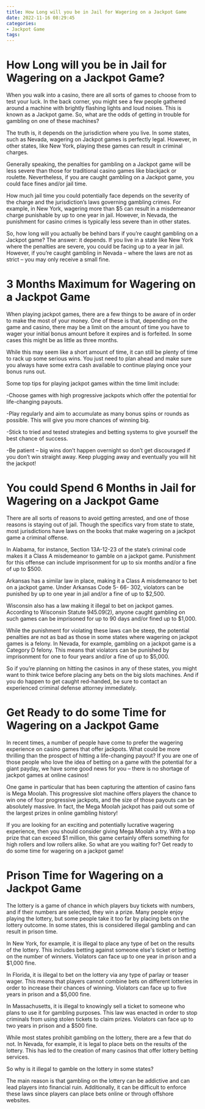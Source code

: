 ```yaml
---
title: How Long will you be in Jail for Wagering on a Jackpot Game
date: 2022-11-16 08:29:45
categories:
- Jackpot Game
tags:
---
```



#  How Long will you be in Jail for Wagering on a Jackpot Game?

When you walk into a casino, there are all sorts of games to choose from to test your luck. In the back corner, you might see a few people gathered around a machine with brightly flashing lights and loud noises. This is known as a Jackpot game. So, what are the odds of getting in trouble for gambling on one of these machines?

The truth is, it depends on the jurisdiction where you live. In some states, such as Nevada, wagering on Jackpot games is perfectly legal. However, in other states, like New York, playing these games can result in criminal charges.

Generally speaking, the penalties for gambling on a Jackpot game will be less severe than those for traditional casino games like blackjack or roulette. Nevertheless, if you are caught gambling on a Jackpot game, you could face fines and/or jail time.

How much jail time you could potentially face depends on the severity of the charge and the jurisdiction’s laws governing gambling crimes. For example, in New York, wagering more than $5 can result in a misdemeanor charge punishable by up to one year in jail. However, in Nevada, the punishment for casino crimes is typically less severe than in other states.

So, how long will you actually be behind bars if you’re caught gambling on a Jackpot game? The answer: it depends. If you live in a state like New York where the penalties are severe, you could be facing up to a year in jail. However, if you’re caught gambling in Nevada – where the laws are not as strict – you may only receive a small fine.

#  3 Months Maximum for Wagering on a Jackpot Game

When playing jackpot games, there are a few things to be aware of in order to make the most of your money. One of these is that, depending on the game and casino, there may be a limit on the amount of time you have to wager your initial bonus amount before it expires and is forfeited. In some cases this might be as little as three months.

While this may seem like a short amount of time, it can still be plenty of time to rack up some serious wins. You just need to plan ahead and make sure you always have some extra cash available to continue playing once your bonus runs out.

Some top tips for playing jackpot games within the time limit include:

-Choose games with high progressive jackpots which offer the potential for life-changing payouts.

-Play regularly and aim to accumulate as many bonus spins or rounds as possible. This will give you more chances of winning big.

-Stick to tried and tested strategies and betting systems to give yourself the best chance of success.

-Be patient – big wins don’t happen overnight so don’t get discouraged if you don’t win straight away. Keep plugging away and eventually you will hit the jackpot!

#  You could Spend 6 Months in Jail for Wagering on a Jackpot Game 

There are all sorts of reasons to avoid getting arrested, and one of those reasons is staying out of jail. Though the specifics vary from state to state, most jurisdictions have laws on the books that make wagering on a jackpot game a criminal offense. 

In Alabama, for instance, Section 13A-12-23 of the state’s criminal code makes it a Class A misdemeanor to gamble on a jackpot game. Punishment for this offense can include imprisonment for up to six months and/or a fine of up to $500. 

Arkansas has a similar law in place, making it a Class A misdemeanor to bet on a jackpot game. Under Arkansas Code 5- 66- 302, violators can be punished by up to one year in jail and/or a fine of up to $2,500. 

Wisconsin also has a law making it illegal to bet on jackpot games. According to Wisconsin Statute 945.09(2), anyone caught gambling on such games can be imprisoned for up to 90 days and/or fined up to $1,000. 

While the punishment for violating these laws can be steep, the potential penalties are not as bad as those in some states where wagering on jackpot games is a felony. In Nevada, for example, gambling on a jackpot game is a Category D felony. This means that violators can be punished by imprisonment for one to four years and/or a fine of up to $5,000. 

So if you’re planning on hitting the casinos in any of these states, you might want to think twice before placing any bets on the big slots machines. And if you do happen to get caught red-handed, be sure to contact an experienced criminal defense attorney immediately.

#  Get Ready to do some Time for Wagering on a Jackpot Game 

In recent times, a number of people have come to prefer the wagering experience on casino games that offer jackpots. What could be more thrilling than the prospect of hitting a life-changing payout? If you are one of those people who love the idea of betting on a game with the potential for a giant payday, we have some good news for you – there is no shortage of jackpot games at online casinos!

One game in particular that has been capturing the attention of casino fans is Mega Moolah. This progressive slot machine offers players the chance to win one of four progressive jackpots, and the size of those payouts can be absolutely massive. In fact, the Mega Moolah jackpot has paid out some of the largest prizes in online gambling history!

If you are looking for an exciting and potentially lucrative wagering experience, then you should consider giving Mega Moolah a try. With a top prize that can exceed $1 million, this game certainly offers something for high rollers and low rollers alike. So what are you waiting for? Get ready to do some time for wagering on a jackpot game!

#  Prison Time for Wagering on a Jackpot Game

The lottery is a game of chance in which players buy tickets with numbers, and if their numbers are selected, they win a prize. Many people enjoy playing the lottery, but some people take it too far by placing bets on the lottery outcome. In some states, this is considered illegal gambling and can result in prison time.

In New York, for example, it is illegal to place any type of bet on the results of the lottery. This includes betting against someone else's ticket or betting on the number of winners. Violators can face up to one year in prison and a $1,000 fine.

In Florida, it is illegal to bet on the lottery via any type of parlay or teaser wager. This means that players cannot combine bets on different lotteries in order to increase their chances of winning. Violators can face up to five years in prison and a $5,000 fine.

In Massachusetts, it is illegal to knowingly sell a ticket to someone who plans to use it for gambling purposes. This law was enacted in order to stop criminals from using stolen tickets to claim prizes. Violators can face up to two years in prison and a $500 fine.

While most states prohibit gambling on the lottery, there are a few that do not. In Nevada, for example, it is legal to place bets on the results of the lottery. This has led to the creation of many casinos that offer lottery betting services.

So why is it illegal to gamble on the lottery in some states?

The main reason is that gambling on the lottery can be addictive and can lead players into financial ruin. Additionally, it can be difficult to enforce these laws since players can place bets online or through offshore websites.